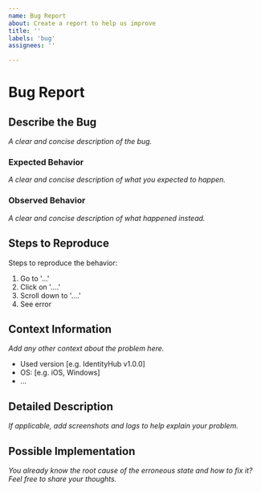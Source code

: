 ```yaml
---
name: Bug Report
about: Create a report to help us improve
title: ''
labels: 'bug'
assignees: ''

---
```


# Bug Report

## Describe the Bug
_A clear and concise description of the bug._

### Expected Behavior
_A clear and concise description of what you expected to happen._

### Observed Behavior
_A clear and concise description of what happened instead._

## Steps to Reproduce
Steps to reproduce the behavior:
1. Go to '...'
2. Click on '....'
3. Scroll down to '....'
4. See error

## Context Information
_Add any other context about the problem here._

- Used version [e.g. IdentityHub v1.0.0]
- OS: [e.g. iOS, Windows]
- ...

## Detailed Description
_If applicable, add screenshots and logs to help explain your problem._

## Possible Implementation
_You already know the root cause of the erroneous state and how to fix it? Feel free to share your thoughts._

